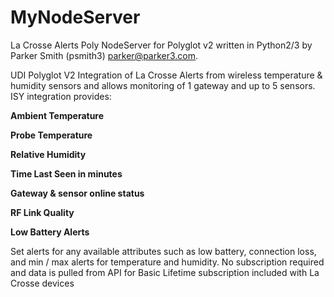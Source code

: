 # MyNodeServer
La Crosse Alerts Poly NodeServer for Polyglot v2 written in Python2/3
by Parker Smith (psmith3) parker@parker3.com.

UDI Polyglot V2 Integration of La Crosse Alerts from wireless temperature & humidity sensors and allows monitoring of
1 gateway and up to 5 sensors. ISY integration provides:

<b>Ambient Temperature</b>

<b>Probe Temperature</b>

<b>Relative Humidity</b>

<b>Time Last Seen in minutes</b>

<b>Gateway & sensor online status</b>

<b>RF Link Quality</b>

<b>Low Battery Alerts</b>


Set alerts for any available attributes such as low battery, connection loss, and min / max alerts for temperature and humidity.
No subscription required and data is pulled from API for Basic Lifetime subscription included with La Crosse devices
